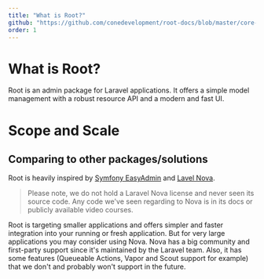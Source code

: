 ```yaml
---
title: "What is Root?"
github: "https://github.com/conedevelopment/root-docs/blob/master/core-concepts.md"
order: 1
---
```


# What is Root?

Root is an admin package for Laravel applications. It offers a simple model management with a robust resource API and a modern and fast UI.

# Scope and Scale

## Comparing to other packages/solutions

Root is heavily inspired by [Symfony EasyAdmin](https://symfony.com/bundles/EasyAdminBundle/current/index.html) and [Lavel Nova](https://nova.laravel.com/).

> Please note, we do not hold a Laravel Nova license and never seen its source code. Any code we've seen regarding to Nova is in its docs or publicly available video courses.

Root is targeting smaller applications and offers simpler and faster integration into your running or fresh application. But for very large applications you may consider using Nova. Nova has a big community and first-party support since it's maintained by the Laravel team. Also, it has some features (Queueable Actions, Vapor and Scout support for example) that we don't and probably won't support in the future.
